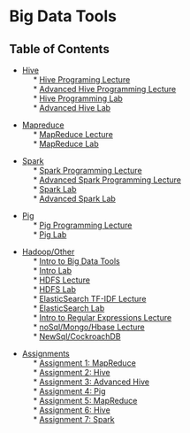 # Big Data Tools

## Table of Contents

* [Hive](https://github.com/amir-ghaderi/Big-Data-Tools/tree/master/Hive)  
&nbsp;&nbsp;&nbsp;&nbsp; * [Hive Programing Lecture](https://github.com/amir-ghaderi/Big-Data-Tools/blob/master/Hive/Session5-Programming-Hive-UPDATED.pdf)
<br>&nbsp;&nbsp;&nbsp;&nbsp; * [Advanced Hive Programming Lecture](https://github.com/amir-ghaderi/Big-Data-Tools/blob/master/Hive/Session6-Advanced-Hive.pdf)
<br>&nbsp;&nbsp;&nbsp;&nbsp; * [Hive Programming Lab](https://github.com/amir-ghaderi/Big-Data-Tools/blob/master/Hive/Session5-Lab-Programming-Hive.pdf)
<br>&nbsp;&nbsp;&nbsp;&nbsp; * [Advanced Hive Lab](https://github.com/amir-ghaderi/Big-Data-Tools/blob/master/Hive/Advanced%20Hive%20-%20Lab.html)


* [Mapreduce](https://github.com/amir-ghaderi/Big-Data-Tools/tree/master/MapReduce) 
<br>&nbsp;&nbsp;&nbsp;&nbsp; * [MapReduce Lecture](https://github.com/amir-ghaderi/Big-Data-Tools/blob/master/MapReduce/Session3-mapreduce-UPDATED.pdf)
<br>&nbsp;&nbsp;&nbsp;&nbsp; * [MapReduce Lab](https://github.com/amir-ghaderi/Big-Data-Tools/blob/master/MapReduce/Session3-Lab-MapReduce-UPDATED.pdf)


* [Spark](https://github.com/amir-ghaderi/Big-Data-Tools/tree/master/Spark) 
<br>&nbsp;&nbsp;&nbsp;&nbsp; * [Spark Programming Lecture](https://github.com/amir-ghaderi/Big-Data-Tools/blob/master/Spark/Week9-Spark-I.pdf)
<br>&nbsp;&nbsp;&nbsp;&nbsp; * [Advanced Spark Programming Lecture](https://github.com/amir-ghaderi/Big-Data-Tools/blob/master/Spark/Week10-Spark-II.pdf)
<br>&nbsp;&nbsp;&nbsp;&nbsp; * [Spark Lab](https://github.com/amir-ghaderi/Big-Data-Tools/blob/master/Spark/Session%209%20-%20Spark%20Batch%20Lab.html)
<br>&nbsp;&nbsp;&nbsp;&nbsp; * [Advanced Spark Lab](https://github.com/amir-ghaderi/Big-Data-Tools/blob/master/Spark/Spark-Session-II-Lab.html)

* [Pig](https://github.com/amir-ghaderi/Big-Data-Tools/tree/master/Pig) 
<br>&nbsp;&nbsp;&nbsp;&nbsp; * [Pig Programming Lecture](https://github.com/amir-ghaderi/Big-Data-Tools/blob/master/Pig/Session7-Pig.pdf)
<br>&nbsp;&nbsp;&nbsp;&nbsp; * [Pig Lab](https://github.com/amir-ghaderi/Big-Data-Tools/blob/master/Pig/Pig-Lab.html)

* [Hadoop/Other](https://github.com/amir-ghaderi/Big-Data-Tools/tree/master/HDFS%20-%20Other) 
<br>&nbsp;&nbsp;&nbsp;&nbsp; * [Intro to Big Data Tools](https://github.com/amir-ghaderi/Big-Data-Tools/blob/master/HDFS%20-%20Other/Session1-Introduction-to-big-data-analytics-tools.pdf)
<br>&nbsp;&nbsp;&nbsp;&nbsp; * [Intro Lab](https://github.com/amir-ghaderi/Big-Data-Tools/blob/master/HDFS%20-%20Other/Session1-Lab.pdf)
<br>&nbsp;&nbsp;&nbsp;&nbsp; * [HDFS Lecture](https://github.com/amir-ghaderi/Big-Data-Tools/blob/master/HDFS%20-%20Other/Session2-Distributed-computing-hadoop-and-HDFS.pdf)
<br>&nbsp;&nbsp;&nbsp;&nbsp; * [HDFS Lab](https://github.com/amir-ghaderi/Big-Data-Tools/blob/master/HDFS%20-%20Other/Session2-Lab-HDFS.pdf)
<br>&nbsp;&nbsp;&nbsp;&nbsp; * [ElasticSearch TF-IDF Lecture](https://github.com/amir-ghaderi/Big-Data-Tools/blob/master/HDFS%20-%20Other/Week-11-ElasticSearch-TFIDF%20(1).pdf)
<br>&nbsp;&nbsp;&nbsp;&nbsp; * [ElasticSearch Lab](https://github.com/amir-ghaderi/Big-Data-Tools/blob/master/HDFS%20-%20Other/Week%2011%20-Lab.html)
<br>&nbsp;&nbsp;&nbsp;&nbsp; * [Intro to Regular Expressions Lecture](https://github.com/amir-ghaderi/Big-Data-Tools/blob/master/HDFS%20-%20Other/Session5-Intro_to_Regular_Expression.pdf)
<br>&nbsp;&nbsp;&nbsp;&nbsp; * [noSql/Mongo/Hbase Lecture](https://github.com/amir-ghaderi/Big-Data-Tools/blob/master/HDFS%20-%20Other/Session12-Mongo-HBase-Json.pdf)
<br>&nbsp;&nbsp;&nbsp;&nbsp; * [NewSql/CockroachDB](https://github.com/amir-ghaderi/Big-Data-Tools/blob/master/HDFS%20-%20Other/Week-12-NewSql-CockroachDB-Raft.pdf)


* [Assignments](https://github.com/amir-ghaderi/Big-Data-Tools/tree/master/Assignments) 
<br>&nbsp;&nbsp;&nbsp;&nbsp; * [Assignment 1: MapReduce](https://github.com/amir-ghaderi/Big-Data-Tools/blob/master/Assignments/assignment%201.zip)
<br>&nbsp;&nbsp;&nbsp;&nbsp; * [Assignment 2: Hive](https://github.com/amir-ghaderi/Big-Data-Tools/blob/master/Assignments/Assignment2.docx)
<br>&nbsp;&nbsp;&nbsp;&nbsp; * [Assignment 3: Advanced Hive](https://github.com/amir-ghaderi/Big-Data-Tools/blob/master/Assignments/Assignment3.docx)
<br>&nbsp;&nbsp;&nbsp;&nbsp; * [Assignment 4: Pig](https://github.com/amir-ghaderi/Big-Data-Tools/blob/master/Assignments/Assignment4.docx)
<br>&nbsp;&nbsp;&nbsp;&nbsp; * [Assignment 5: MapReduce](https://github.com/amir-ghaderi/Big-Data-Tools/blob/master/Assignments/Assignment%205%20.zip)
<br>&nbsp;&nbsp;&nbsp;&nbsp; * [Assignment 6: Hive](https://github.com/amir-ghaderi/Big-Data-Tools/blob/master/Assignments/Assignment%206.zip)
<br>&nbsp;&nbsp;&nbsp;&nbsp; * [Assignment 7: Spark](https://github.com/amir-ghaderi/Big-Data-Tools/blob/master/Assignments/Assignment%207.zip)

